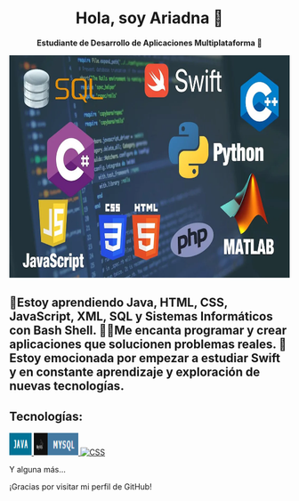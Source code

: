 <h1 align="center">Hola, soy Ariadna 👋</h1>

<p align="center">
  <strong>Estudiante de Desarrollo de Aplicaciones Multiplataforma 🚀</strong>
</p>

<p align="center">
  <img src="https://raw.githubusercontent.com/Ariadnaa20/Ariadnaa20/main/lenguaje_portada%20(1).webp" alt="Tecnologías" width="1000" height="400">
</p>

<h2 align="left">
  🌱Estoy aprendiendo Java, HTML, CSS, JavaScript, XML, SQL y Sistemas Informáticos con Bash Shell.
  👩‍💻Me encanta programar y crear aplicaciones que solucionen problemas reales. 
  🚀Estoy emocionada por empezar a estudiar Swift y en constante aprendizaje y exploración de nuevas tecnologías.
</h2>

<h2 align="left">Tecnologías:</h2>

<p align="left">
  <!-- Enlace a tu repositorio de Java o perfil de Java -->
  <a href="URL_DEL_REPOSITORIO_JAVA">
    <img src="java.png" alt="Java" width="40" height="40"/>
  </a>
  <!-- Repite el proceso para cada tecnología -->
  <a href="https://github.com/Ariadnaa20/BASE-DE-DADES.git">
    <img src="sql.png" alt="HTML" width="80" height="40"/>
  </a>
  <a href="URL_DEL_REPOSITORIO_CSS">
    <img src="URL_DE_LA_IMAGEN_CSS" alt="CSS" width="40" height="40"/>
  </a>
  <!-- ...y así con el resto de tecnologías -->
</p>

<p align="left">Y alguna más...</p>

<p align="left">¡Gracias por visitar mi perfil de GitHub!</p>



